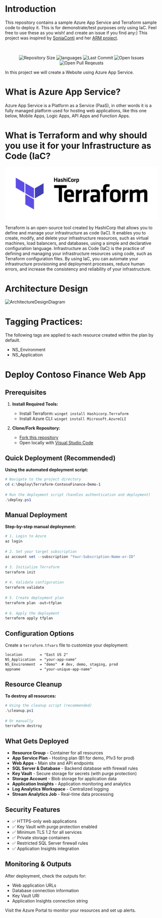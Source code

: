 # Introduction 

This repository contains a sample Azure App Service and Terraform sample code to deploy it. This is for demonstrate/test purposes only using IaC. Feel free to use these as you wish! and create an issue if you find any:) This project was inspired by [SoniaConti](https://github.com/SoniaConti) and her [ARM project](https://github.com/SoniaConti/ContosoFinance-Demo).
<br>
<br>
<br>

<p align="center">
    <img src ="https://img.shields.io/github/repo-size/gogorichie/Terraform-ContosoFinance-Demo" alt="Repository Size">
    <img src ="https://img.shields.io/github/languages/top/gogorichie/Terraform-ContosoFinance-Demo" alt="languages">
    <img src ="https://img.shields.io/github/last-commit/gogorichie/Terraform-ContosoFinance-Demo" alt="Last Commit">
    <img src ="https://img.shields.io/github/issues/gogorichie/Terraform-ContosoFinance-Demo?color=important" alt="Open Issues">
    <img src ="https://img.shields.io/github/issues-pr/gogorichie/Terraform-ContosoFinance-Demo?color=yellowgreen" alt="Open Pull Reqeusts">
</p>


In this project we will create a Website using Azure App Service.


#  What is Azure App Service?

Azure App Service is a Platform as a Service (PaaS), in other words it is a fully managed platform used for hosting web applications, like this one below, Mobile Apps, Logic Apps, API Apps and Function Apps.


# What is Terraform and why should you use it for your Infrastructure as Code (IaC?

![Terraform](https://github.com/gogorichie/Terraform-ContosoFinance-Demo/blob/master/images/terraform-color.png)

Terraform is an open-source tool created by HashiCorp that allows you to define and manage your infrastructure as code (IaC). It enables you to create, modify, and delete your infrastructure resources, such as virtual machines, load balancers, and databases, using a simple and declarative configuration language. Infrastructure as Code (IaC) is the practice of defining and managing your infrastructure resources using code, such as Terraform configuration files. By using IaC, you can automate your infrastructure provisioning and deployment processes, reduce human errors, and increase the consistency and reliability of your infrastructure.



# Architecture Design

![ArchitectureDesignDiagram](https://github.com/SoniaConti/ContosoFinance-Demo/blob/main/ContosoFinance-Demo-ARM/Images/ArchitectureDesginDiagram.PNG)

# Tagging Practices:

The following tags are applied to each resource created within the plan by default.

* NS_Environment
* NS_Application

# Deploy Contoso Finance Web App

## Prerequisites

1. **Install Required Tools:**
   - Install Terraform: `winget install Hashicorp.Terraform`
   - Install Azure CLI: `winget install Microsoft.AzureCLI`

2. **Clone/Fork Repository:**
   - [Fork this repository](https://docs.microsoft.com/en-us/azure/devops/repos/git/forks?view=azure-devops&tabs=visual-studio#create-the-fork)
   - Open locally with [Visual Studio Code](https://code.visualstudio.com/download)

## Quick Deployment (Recommended)

**Using the automated deployment script:**

```powershell
# Navigate to the project directory
cd c:\Deploy\Terraform-ContosoFinance-Demo-1

# Run the deployment script (handles authentication and deployment)
.\deploy.ps1
```

## Manual Deployment

**Step-by-step manual deployment:**

```powershell
# 1. Login to Azure
az login

# 2. Set your target subscription
az account set --subscription "Your-Subscription-Name-or-ID"

# 3. Initialize Terraform
terraform init

# 4. Validate configuration
terraform validate

# 5. Create deployment plan
terraform plan -out=tfplan

# 6. Apply the deployment
terraform apply tfplan
```

## Configuration Options

Create a `terraform.tfvars` file to customize your deployment:

```hcl
location        = "East US 2"
NS_Application  = "your-app-name"
NS_Environment  = "demo"  # dev, demo, staging, prod
appname         = "your-unique-app-name"
```

## Resource Cleanup

**To destroy all resources:**

```powershell
# Using the cleanup script (recommended)
.\cleanup.ps1

# Or manually
terraform destroy
```

## What Gets Deployed

- **Resource Group** - Container for all resources
- **App Service Plan** - Hosting plan (B1 for demo, P1v3 for prod)
- **Web Apps** - Main site and API endpoints
- **SQL Server & Database** - Backend database with firewall rules
- **Key Vault** - Secure storage for secrets (with purge protection)
- **Storage Account** - Blob storage for application data
- **Application Insights** - Application monitoring and analytics
- **Log Analytics Workspace** - Centralized logging
- **Stream Analytics Job** - Real-time data processing

## Security Features

- ✅ HTTPS-only web applications
- ✅ Key Vault with purge protection enabled
- ✅ Minimum TLS 1.2 for all services
- ✅ Private storage containers
- ✅ Restricted SQL Server firewall rules
- ✅ Application Insights integration

## Monitoring & Outputs

After deployment, check the outputs for:
- Web application URLs
- Database connection information
- Key Vault URI
- Application Insights connection string

Visit the Azure Portal to monitor your resources and set up alerts.



